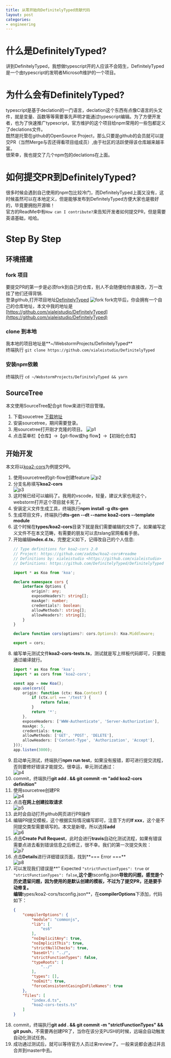 ```yaml
---
title: 从零开始向DefinitelyTyped贡献代码
layout: post
categories:
- engineering
---
```


# 什么是DefinitelyTyped?
讲到DefinitelyTyped，我想做typescript开的人应该不会陌生，DefinitelyTyped是一个由typescript的发明者Microsoft维护的一个项目。
# 为什么会有DefinitelyTyped?
typescript是基于declation的一门语言，declation这个东西有点像C语言的头文件，就是变量、函数等等需要事先声明才能通过typescript编辑。为了方便开发者，也为了快速推广typescript，官方维护的这个项目给npm常用的一些包都定义了declations文件。   
既然是托管在github的OpenSource Project，那么只要是github的会员就可以提交PR（当然Merge与否还得看项目组成员）,由于社区的活跃使得该仓库越来越丰富。   
很荣幸，我也提交了几个npm包的declations在上面。
# 如何提交PR到DefinitelyTyped?
很多时候会遇到自己使用的npm包比较冷门，而DefinitelyTyped上面又没有，这时候虽然可以在本地定义，但是能够发布到DefinitelyTyped方便大家也是极好的，毕竟要拥抱开源嘛！   
官方的ReadMe中有`How can I contribute?`来告知开发者如何提交PR，但是需要英语基础，哈哈。
# Step By Step
## 环境搭建
### fork 项目
要提交PR的第一步是必须fork到自己的仓库，别人不会随便给你直接改，万一改挂了他们还得背锅.   
登录github,打开项目地址[DefinitelyTyped](https://github.com/DefinitelyTyped/DefinitelyTyped)
![fork](https://og5r5kasb.qnssl.com/upload/QQ20171015-024655.png)
fork完毕后，你会拥有一个自己的仓库地址，本文中我的地址是[https://github.com/xialeistudio/DefinitelyTyped](https://github.com/xialeistudio/DefinitelyTyped)
### clone 到本地
我本地的项目地址是**~/WebstormProjects/DefinitelyTyped**   
终端执行 `git clone https://github.com/xialeistudio/DefinitelyTyped`
### 安装npm依赖
终端执行 `cd ~/WebstormProjects/DefinitelyTyped && yarn`

## SourceTree
本文使用SourceTree配合git flow来进行项目管理。
1. 下载soucetree [下载地址](https://www.sourcetreeapp.com)
2. 安装sourcetree，期间需要登录。
3. 用sourcetree打开刚才克隆的项目。
![p1](https://og5r5kasb.qnssl.com/upload/QQ20171015-030606.png)
4. 点击菜单栏【仓库】->【git-flow或hg flow】->【初始化仓库】

## 开始开发
本文将以[koa2-cors](https://www.npmjs.com/package/types/koa2-cors)为例提交PR。
1. 使用sourcetree的git-flow创建feature
![p2](https://og5r5kasb.qnssl.com/upload/QQ20171015-030911.png)
2. 分支名称填写**koa2-cors**   
![p3](https://og5r5kasb.qnssl.com/upload/QQ20171015-031005.png)
3. 这时候已经可以编码了。我用的vscode，轻量，建议大家也用这个，webstorm打开这个项目就卡死了。
4. 安装定义文件生成工具，终端执行**npm install -g dts-gen**
5. 生成项目文件，终端执行**dts-gen --dt --name koa2-cors --template module**
6. 这个时候在**types/koa2-cors**目录下就是我们需要编辑的文件了。如果编写定义文件不在本文范畴，有需要的朋友可以去tslang官网看看手册。
7. 开始编辑**index.d.ts**，完整定义如下，记得改自己的个人信息:   
    ```typescript
    // Type definitions for koa2-cors 2.0
    // Project: https://github.com/zadzbw/koa2-cors#readme
    // Definitions by: xialeistudio <https://github.com/xialeistudio>
    // Definitions: https://github.com/DefinitelyTyped/DefinitelyTyped

    import * as Koa from 'koa';

    declare namespace cors {
        interface Options {
            origin?: any;
            exposeHeaders?: string[];
            maxAge?: number;
            credentials?: boolean;
            allowMethods?: string[];
            allowHeaders?: string[];
        }
    }

    declare function cors(options?: cors.Options): Koa.Middleware;

    export = cors;
    ```
8. 编写单元测试文件**koa2-cors-tests.ts**，测试就是写上样板代码即可，只要能通过编译就行。   
    ```typescript
    import * as Koa from 'koa';
    import * as cors from 'koa2-cors';

    const app = new Koa();
    app.use(cors({
        origin: function (ctx: Koa.Context) {
            if (ctx.url === '/test') {
                return false;
            }
            return '*';
        },
        exposeHeaders: ['WWW-Authenticate', 'Server-Authorization'],
        maxAge: 5,
        credentials: true,
        allowMethods: ['GET', 'POST', 'DELETE'],
        allowHeaders: ['Content-Type', 'Authorization', 'Accept'],
    }));
    app.listen(3000);
    ```
9. 启动单元测试，终端执行**npm run test**，如果没有报错，即可进行提交流程，否则要修好错误才能提交。很幸运，单元测试通过：   
![p4](https://og5r5kasb.qnssl.com/upload/QQ20171015-032934.png)
10. commit，终端执行**git add . && git commit -m "add koa2-cors definition"**
11. 使用sourcetree创建PR   
![p4](https://og5r5kasb.qnssl.com/upload/QQ20171015-033135.png)
12. 点击**在网上创建拉取请求**   
![p5](https://og5r5kasb.qnssl.com/upload/QQ20171015-033252.png)
13. 此时会自动打开github网页进行PR操作   
14. 编辑PR提交模板，这个根据实际情况编写即可，注意下方的**If xxx**，这个是不同提交类型需要填写的。本文是新增，所以选择**add**   
![p6](https://og5r5kasb.qnssl.com/upload/QQ20171015-033524.png)
15. 点击**Create Pull Request**，此时会进行**travis**自动化测试流程，如果有错误需要点进去看到错误信息之后修正，很不幸。我们的第一次提交失败：   
![p7](https://og5r5kasb.qnssl.com/upload/QQ20171015-034009.png)
16. 点击**Details**进行详细错误页面，找到**=== Error ===**   
![p8](https://og5r5kasb.qnssl.com/upload/QQ20171015-034114.png)
17. 可以发现我们错误是**" Expected `"strictFunctionTypes": true` or `"strictFunctionTypes": false`**,这个是**tsconfig.json**导致的问题，感觉是个历史遗留问题，因为使用的是默认创建的模板，不过为了提交PR，还是要手动修复。   
编辑**types/koa2-cors/tsconfig.json**，在**compilerOptions**下添加，代码如下：   
    ```json
    {
        "compilerOptions": {
            "module": "commonjs",
            "lib": [
                "es6"
            ],
            "noImplicitAny": true,
            "noImplicitThis": true,
            "strictNullChecks": true,
            "baseUrl": "../",
            "strictFunctionTypes": false,
            "typeRoots": [
                "../"
            ],
            "types": [],
            "noEmit": true,
            "forceConsistentCasingInFileNames": true
        },
        "files": [
            "index.d.ts",
            "koa2-cors-tests.ts"
        ]
    }
    ```
18. commit，终端执行**git add . && git commit -m "strictFunctionTypes" && git push**，不需要再创建PR了，当你在该分支PUSH的时候，远端会自动触发自动化测试任务。
19. 成功通过测试后，就可以等待官方人员过来review了。一般来说都会通过并且合并到master中去。